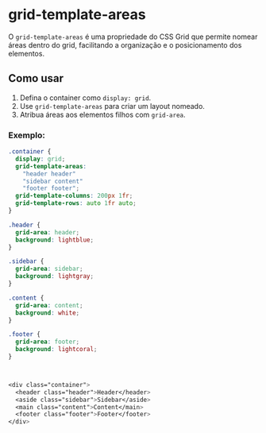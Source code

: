 # grid-template-areas

O `grid-template-areas` é uma propriedade do CSS Grid que permite nomear áreas dentro do grid, facilitando a organização e o posicionamento dos elementos.

## Como usar

1. Defina o container como `display: grid`.
2. Use `grid-template-areas` para criar um layout nomeado.
3. Atribua áreas aos elementos filhos com `grid-area`.

### Exemplo:

```css
.container {
  display: grid;
  grid-template-areas:
    "header header"
    "sidebar content"
    "footer footer";
  grid-template-columns: 200px 1fr;
  grid-template-rows: auto 1fr auto;
}

.header {
  grid-area: header;
  background: lightblue;
}

.sidebar {
  grid-area: sidebar;
  background: lightgray;
}

.content {
  grid-area: content;
  background: white;
}

.footer {
  grid-area: footer;
  background: lightcoral;
}



<div class="container">
  <header class="header">Header</header>
  <aside class="sidebar">Sidebar</aside>
  <main class="content">Content</main>
  <footer class="footer">Footer</footer>
</div>
